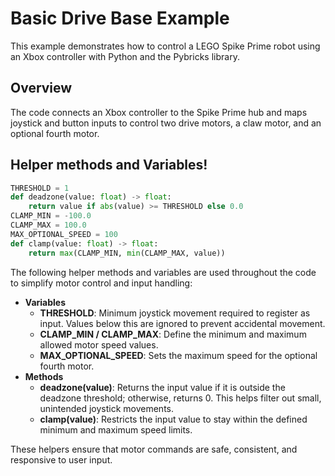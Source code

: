 # Basic Drive Base Example

This example demonstrates how to control a LEGO Spike Prime robot using an Xbox controller with Python and the Pybricks library.

## Overview

The code connects an Xbox controller to the Spike Prime hub and maps joystick and button inputs to control two drive motors, a claw motor, and an optional fourth motor.

## Helper methods and Variables!

```python
THRESHOLD = 1
def deadzone(value: float) -> float:
    return value if abs(value) >= THRESHOLD else 0.0
CLAMP_MIN = -100.0
CLAMP_MAX = 100.0
MAX_OPTIONAL_SPEED = 100
def clamp(value: float) -> float:
    return max(CLAMP_MIN, min(CLAMP_MAX, value))
```
The following helper methods and variables are used throughout the code to simplify motor control and input handling:

- **Variables**
  - **THRESHOLD**: Minimum joystick movement required to register as input. Values below this are ignored to prevent accidental movement.
  - **CLAMP_MIN / CLAMP_MAX**: Define the minimum and maximum allowed motor speed values.
  - **MAX_OPTIONAL_SPEED**: Sets the maximum speed for the optional fourth motor.
- **Methods**
  - **deadzone(value)**: Returns the input value if it is outside the deadzone threshold; otherwise, returns 0. This helps filter out small, unintended joystick movements.</span>
  - **clamp(value)**: Restricts the input value to stay within the defined minimum and maximum speed limits.</span>

These helpers ensure that motor commands are safe, consistent, and responsive to user input.

